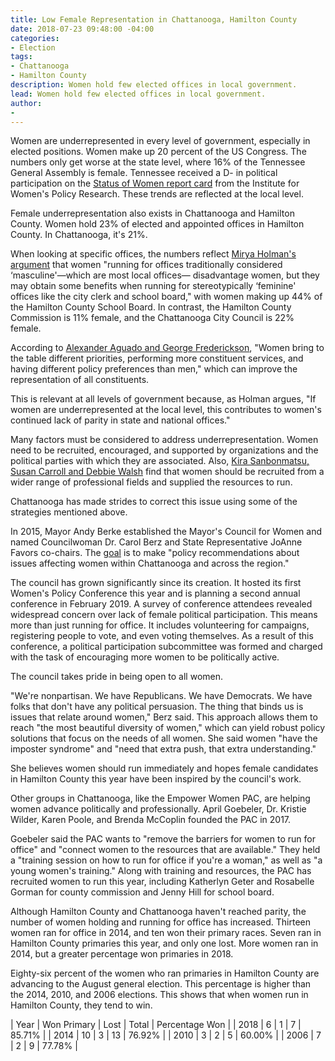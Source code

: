 ```yaml
---
title: Low Female Representation in Chattanooga, Hamilton County
date: 2018-07-23 09:48:00 -04:00
categories:
- Election
tags:
- Chattanooga
- Hamilton County
description: Women hold few elected offices in local government.
lead: Women hold few elected offices in local government.
author:
- 
---
```


Women are underrepresented in every level of government, especially in elected positions. Women make up 20 percent of the US Congress. The numbers only get worse at the state level, where 16% of the Tennessee General Assembly is female. Tennessee received a D- in political participation on the [Status of Women report card](https://statusofwomendata.org/publications/2015-national-report/) from the Institute for Women's Policy Research. These trends are reflected at the local level.

Female underrepresentation also exists in Chattanooga and Hamilton County. Women hold 23% of elected and appointed offices in Hamilton County. In Chattanooga, it's 21%.

When looking at specific offices, the numbers reflect [Mirya Holman's argument](https://www.researchgate.net/profile/Mirya_Holman/publication/320040648_Women_in_Local_Government_What_We_Know_and_Where_We_Go_from_Here/links/5a14ab2ba6fdccd697bbed17/Women-in-Local-Government-What-We-Know-and-Where-We-Go-from-Here.pdf) that women "running for offices traditionally considered ‘masculine'—which are most local offices— disadvantage women, but they may obtain some benefits when running for stereotypically ‘feminine' offices like the city clerk and school board," with women making up 44% of the Hamilton County School Board. In contrast, the Hamilton County Commission is 11% female, and the Chattanooga City Council is 22% female.

According to [Alexander Aguado and George Frederickson](https://www.tandfonline.com/doi/abs/10.1080/1554477X.2011.640607), "Women bring to the table different priorities, performing more constituent services, and having different policy preferences than men," which can improve the representation of all constituents.

This is relevant at all levels of government because, as Holman argues, "If women are underrepresented at the local level, this contributes to women's continued lack of parity in state and national offices."

Many factors must be considered to address underrepresentation. Women need to be recruited, encouraged, and supported by organizations and the political parties with which they are associated. Also, [Kira Sanbonmatsu, Susan Carroll and Debbie Walsh](http://50-50in2020.org/wp-content/uploads/2017/05/CAWP-Poised-to-Run-1.pdf) find that women should be recruited from a wider range of professional fields and supplied the resources to run.

Chattanooga has made strides to correct this issue using some of the strategies mentioned above.

In 2015, Mayor Andy Berke established the Mayor's Council for Women and named Councilwoman Dr. Carol Berz and State Representative JoAnne Favors co-chairs. The [goal](https://connect.chattanooga.gov/councilforwomen/councilforwomenabout/) is to make "policy recommendations about issues affecting women within Chattanooga and across the region."

The council has grown significantly since its creation. It hosted its first Women's Policy Conference this year and is planning a second annual conference in February 2019. A survey of conference attendees revealed widespread concern over lack of female political participation. This means more than just running for office. It includes volunteering for campaigns, registering people to vote, and even voting themselves. As a result of this conference, a political participation subcommittee was formed and charged with the task of encouraging more women to be politically active.

The council takes pride in being open to all women.

"We're nonpartisan. We have Republicans. We have Democrats. We have folks that don't have any political persuasion. The thing that binds us is issues that relate around women," Berz said. This approach allows them to reach "the most beautiful diversity of women," which can yield robust policy solutions that focus on the needs of all women. She said women "have the imposter syndrome" and "need that extra push, that extra understanding."

She believes women should run immediately and hopes female candidates in Hamilton County this year have been inspired by the council's work.

Other groups in Chattanooga, like the Empower Women PAC, are helping women advance politically and professionally. April Goebeler, Dr. Kristie Wilder, Karen Poole, and Brenda McCoplin founded the PAC in 2017.

Goebeler said the PAC wants to "remove the barriers for women to run for office" and "connect women to the resources that are available." They held a "training session on how to run for office if you're a woman," as well as "a young women's training." Along with training and resources, the PAC has recruited women to run this year, including Katherlyn Geter and Rosabelle Gorman for county commission and Jenny Hill for school board.

Although Hamilton County and Chattanooga haven't reached parity, the number of women holding and running for office has increased. Thirteen women ran for office in 2014, and ten won their primary races. Seven ran in Hamilton County primaries this year, and only one lost. More women ran in 2014, but a greater percentage won primaries in 2018.

Eighty-six percent of the women who ran primaries in Hamilton County are advancing to the August general election. This percentage is higher than the 2014, 2010, and 2006 elections. This shows that when women run in Hamilton County, they tend to win.

| Year | Won Primary  | Lost | Total | Percentage Won |
| 2018 | 6            | 1    | 7     | 85.71%         |
| 2014 | 10           | 3    | 13    | 76.92%         |
| 2010 | 3            | 2    | 5     | 60.00%         |
| 2006 | 7            | 2    | 9     | 77.78%         |
